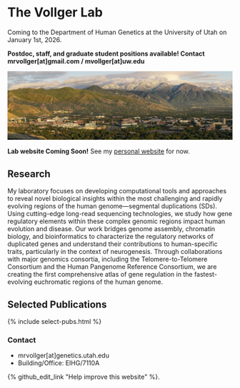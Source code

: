 # The Vollger Lab

Coming to the Department of Human Genetics at the University of Utah on January 1st, 2026.

**Postdoc, staff, and graduate student positions available! Contact mrvollger[at]gmail.com / mvollger[at]uw.edu**

![image](/assets/images/mountains.png)

**Lab website Coming Soon!** See my [personal website](https://mrvollger.github.io) for now.

## Research

My laboratory focuses on developing computational tools and approaches to reveal novel biological insights within the most challenging and rapidly evolving regions of the human genome—segmental duplications (SDs). Using cutting-edge long-read sequencing technologies, we study how gene regulatory elements within these complex genomic regions impact human evolution and disease. Our work bridges genome assembly, chromatin biology, and bioinformatics to characterize the regulatory networks of duplicated genes and understand their contributions to human-specific traits, particularly in the context of neurogenesis. Through collaborations with major genomics consortia, including the Telomere-to-Telomere Consortium and the Human Pangenome Reference Consortium, we are creating the first comprehensive atlas of gene regulation in the fastest-evolving euchromatic regions of the human genome.

## Selected Publications

{% include select-pubs.html %}

### Contact

- mrvollger[at]genetics.utah.edu
- Building/Office: EIHG/7110A

{% github_edit_link "Help improve this website" %}.
